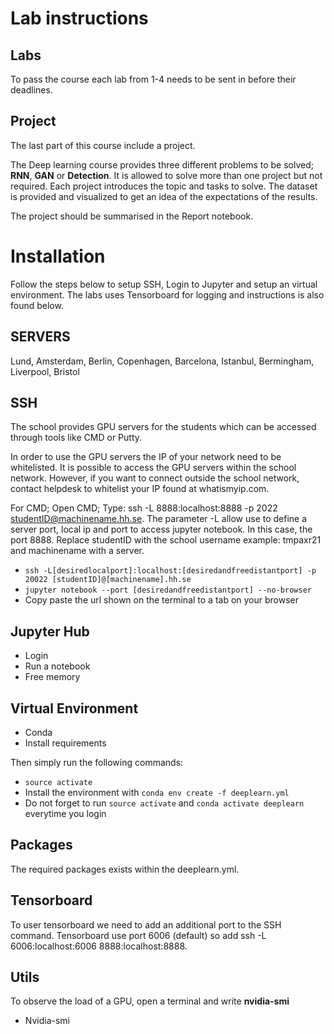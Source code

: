 # Lab instructions
## Labs
To pass the course each lab from 1-4 needs to be sent in before their deadlines.

## Project
The last part of this course include a project.

The Deep learning course provides three different problems to be solved; **RNN**, **GAN** or **Detection**. It is allowed to solve more than one project but not required. Each project introduces the topic and tasks to solve. The dataset is provided and visualized to get an idea of the expectations of the results.


The project should be summarised in the Report notebook. 

# Installation
Follow the steps below to setup SSH, Login to Jupyter and setup an virtual environment. The labs uses Tensorboard for logging and instructions is also found below.

## SERVERS
Lund, Amsterdam, Berlin, Copenhagen, Barcelona, Istanbul, Bermingham, Liverpool, Bristol

## SSH
The school provides GPU servers for the students which can be accessed through tools like CMD or Putty.

In order to use the GPU servers the IP of your network need to be whitelisted. It is possible to access the GPU servers within the school network. However, if you want to connect outside the school network, contact helpdesk to whitelist your IP found at whatismyip.com. 

For CMD; Open CMD; Type: ssh -L 8888:localhost:8888 -p 2022 studentID@machinename.hh.se.
The parameter -L allow use to define a server port, local ip and port to access jupyter notebook. In this case, the port 8888. Replace studentID with the school username example: tmpaxr21 and machinename with a server. 

- `ssh -L[desiredlocalport]:localhost:[desiredandfreedistantport] -p 20022 [studentID]@[machinename].hh.se`
- `jupyter notebook --port [desiredandfreedistantport] --no-browser`
- Copy paste the url shown on the terminal to a tab on your browser


## Jupyter Hub
* Login
* Run a notebook
* Free memory

## Virtual Environment
* Conda
* Install requirements

Then simply run the following commands:
- `source activate`
- Install the environment with `conda env create -f deeplearn.yml`
- Do not forget to run `source activate` and `conda activate deeplearn` everytime you login
## Packages
The required packages exists within the deeplearn.yml. 

## Tensorboard
To user tensorboard we need to add an additional port to the SSH command. Tensorboard use port 6006 (default) so add ssh -L 6006:localhost:6006 8888:localhost:8888.

## Utils
To observe the load of a GPU, open a terminal and write **nvidia-smi**
* Nvidia-smi

